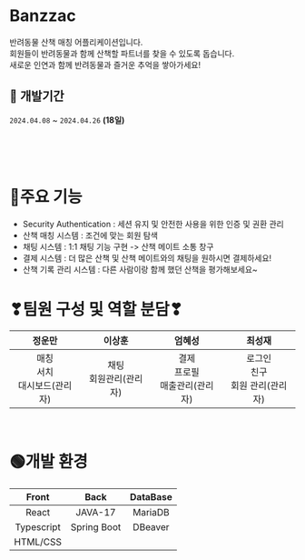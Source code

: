 # Banzzac
 반려동물 산책 매칭 어플리케이션입니다. <br/>
 회원들이 반려동물과 함께 산책할 파트너를 찾을 수 있도록 돕습니다. <br/>
 새로운 인연과 함께 반려동물과 즐거운 추억을 쌓아가세요! <br/>


## 📅 개발기간
 `2024.04.08` ~ `2024.04.26` <strong>(18일) </strong>
 
 <br/><br/><br/>

# 💬주요 기능
- Security Authentication : 세션 유지 및 안전한 사용을 위한 인증 및 권환 관리
- 산책 매칭 시스템 : 조건에 맞는 회원 탐색
- 채팅 시스템 : 1:1 채팅 기능 구현 -> 산책 메이트 소통 창구
- 결제 시스템 : 더 많은 산책 및 산책 메이트와의 채팅을 원하시면 결제하세요!
- 산책 기록 관리 시스템 : 다른 사람이랑 함께 했던 산책을 평가해보세요~

# ❣팀원 구성 및 역할 분담❣

<div align="center">

|정운만|이상훈|엄혜성|최성재|
|:-:|:-:|:-:|:-:|
|매칭 <br/>서치 <br/>대시보드(관리자) <br/> |채팅 <br/>회원관리(관리자)<br/>| 결제 <br/>프로필 <br/>매출관리(관리자) <br/> |로그인 <br/>친구 <br/>회원 관리(관리자) <br/> |

</div>
<br>

# 🟢개발 환경

|Front|Back|DataBase|
|:-:|:-:|:-:|
|React|JAVA-17|MariaDB|
|Typescript|Spring Boot|DBeaver|
|HTML/CSS|||


